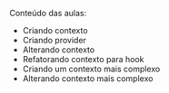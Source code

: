 Conteúdo das aulas:

  - Criando contexto
  - Criando provider
  - Alterando contexto
  - Refatorando contexto para hook
  - Criando um contexto mais complexo
  - Alterando contexto mais complexo
